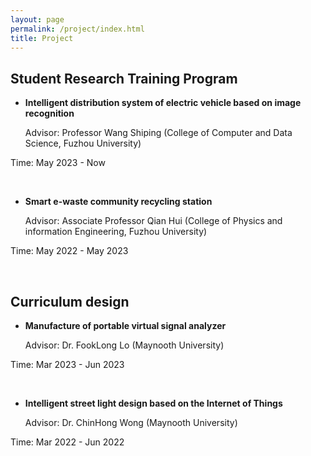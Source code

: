 ```yaml
---
layout: page
permalink: /project/index.html
title: Project
---
```



## Student Research Training Program

- **Intelligent distribution system of electric vehicle based on image recognition**

  Advisor: Professor Wang Shiping (College of Computer and Data Science, Fuzhou University)

Time: May 2023 - Now

<br>

- **Smart e-waste community recycling station**
  
  Advisor: Associate Professor Qian Hui (College of Physics and information Engineering, Fuzhou University)

Time: May 2022 - May 2023

<br>

## Curriculum design

- **Manufacture of portable virtual signal analyzer**

  Advisor: Dr. FookLong Lo (Maynooth University)

Time: Mar 2023 - Jun 2023

<br>

- **Intelligent street light design based on the Internet of Things**
  
  Advisor: Dr. ChinHong Wong (Maynooth University)

Time: Mar 2022 - Jun 2022
  
<br>
  
